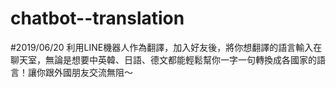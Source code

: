 # chatbot--translation
#2019/06/20 利用LINE機器人作為翻譯，加入好友後，將你想翻譯的語言輸入在聊天室，無論是想要中英韓、日語、德文都能輕鬆幫你一字一句轉換成各國家的語言！讓你跟外國朋友交流無阻～
